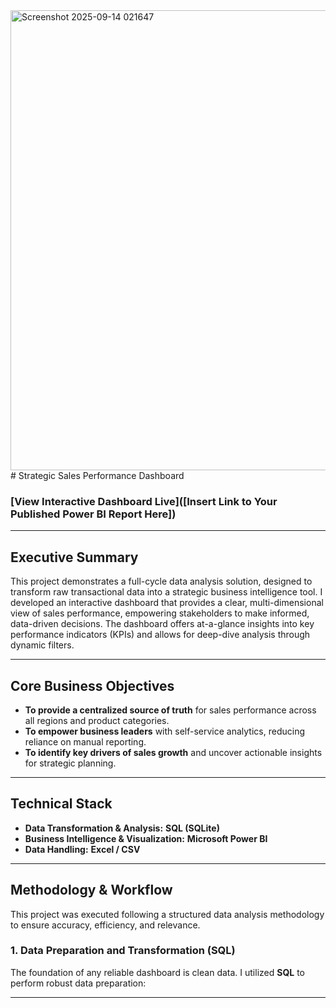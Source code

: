 <img width="1369" height="736" alt="Screenshot 2025-09-14 021647" src="https://github.com/user-attachments/assets/3c03be55-3226-43a8-850d-4dfe856e299a" />
# Strategic Sales Performance Dashboard

### [View Interactive Dashboard Live]([Insert Link to Your Published Power BI Report Here])

---

## Executive Summary

This project demonstrates a full-cycle data analysis solution, designed to transform raw transactional data into a strategic business intelligence tool. I developed an interactive dashboard that provides a clear, multi-dimensional view of sales performance, empowering stakeholders to make informed, data-driven decisions. The dashboard offers at-a-glance insights into key performance indicators (KPIs) and allows for deep-dive analysis through dynamic filters.

---

## Core Business Objectives

* **To provide a centralized source of truth** for sales performance across all regions and product categories.
* **To empower business leaders** with self-service analytics, reducing reliance on manual reporting.
* **To identify key drivers of sales growth** and uncover actionable insights for strategic planning.

---

## Technical Stack

* **Data Transformation & Analysis:** **SQL (SQLite)**
* **Business Intelligence & Visualization:** **Microsoft Power BI**
* **Data Handling:** **Excel / CSV**

---

## Methodology & Workflow

This project was executed following a structured data analysis methodology to ensure accuracy, efficiency, and relevance.

### 1. Data Preparation and Transformation (SQL)

The foundation of any reliable dashboard is clean data. I utilized **SQL** to perform robust data preparation:
* **
